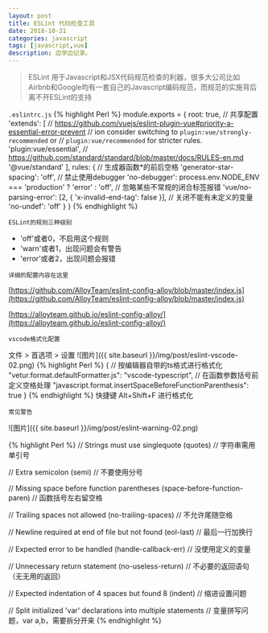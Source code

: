```yaml
---
layout: post
title: ESLint 代码检查工具
date: 2018-10-31
categories: javascript
tags: [javascript,vue]
description: 边学边记录。
---
```


> ESLint 用于Javascript和JSX代码规范检查的利器，很多大公司比如Airbnb和Google均有一套自己的Javascript编码规范，而规范的实施背后离不开ESLint的支持

`.eslintrc.js`
{% highlight Perl %}
module.exports = {
  root: true,
  // 共享配置
  'extends': [
	// https://github.com/vuejs/eslint-plugin-vue#priority-a-essential-error-prevent
    // ion consider switching to `plugin:vue/strongly-recommended` or
    // `plugin:vue/recommended` for stricter rules.
    'plugin:vue/essential',
	// https://github.com/standard/standard/blob/master/docs/RULES-en.md
    '@vue/standard'
  ],
  rules: {
    // 生成器函数*的前后空格
    'generator-star-spacing': 'off',
    // 禁止使用debugger
    'no-debugger': process.env.NODE_ENV === 'production' ? 'error' : 'off',
	// 忽略某些不常规的闭合标签报错
    'vue/no-parsing-error': [2, { 'x-invalid-end-tag': false }],
	// 关闭不能有未定义的变量
    'no-undef': 'off'
  }
}
{% endhighlight %}


`ESLint的规则三种级别`
- 'off'或者0，不启用这个规则
- 'warn'或者1，出现问题会有警告
- 'error'或者2，出现问题会报错

`详细的配置内容在这里`

[https://github.com/AlloyTeam/eslint-config-alloy/blob/master/index.js](https://github.com/AlloyTeam/eslint-config-alloy/blob/master/index.js)

[https://alloyteam.github.io/eslint-config-alloy/](https://alloyteam.github.io/eslint-config-alloy/)


`vscode格式化配置`

文件 > 首选项 > 设置
![图片]({{ site.baseurl }}/img/post/eslint-vscode-02.png)
{% highlight Perl %}
{
	// 按编辑器自带的ts格式进行格式化
    "vetur.format.defaultFormatter.js": "vscode-typescript",
	// 在函数参数括号前定义空格处理
    "javascript.format.insertSpaceBeforeFunctionParenthesis": true
}
{% endhighlight %}
快捷键 Alt+Shift+F 进行格式化

`常见警告`

![图片]({{ site.baseurl }}/img/post/eslint-warning-02.png)

{% highlight Perl %}
// Strings must use singlequote (quotes)
// 字符串需用单引号

// Extra semicolon (semi)
// 不要使用分号

// Missing space before function parentheses (space-before-function-paren)
// 函数括号左右留空格

// Trailing spaces not allowed (no-trailing-spaces)
// 不允许尾随空格

// Newline required at end of file but not found (eol-last)
// 最后一行加换行

// Expected error to be handled (handle-callback-err)
// 没使用定义的变量

// Unnecessary return statement (no-useless-return)
// 不必要的返回语句（无无用的返回）

// Expected indentation of 4 spaces but found 8 (indent)
// 缩进设置问题

// Split initialized 'var' declarations into multiple statements
// 变量拼写问题，var a,b，需要拆分开来
{% endhighlight %}